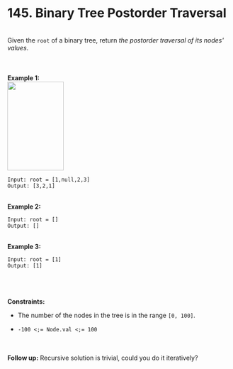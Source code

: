 # 145. Binary Tree Postorder Traversal

<br />Given the `root` of a binary tree, return <em>the postorder traversal of its nodes' values</em>.<br />
<br /> <br />
<br />**Example 1:**<br />
<img alt="" src="https://assets.leetcode.com/uploads/2020/08/28/pre1.jpg" style="width:127px;height:200px"/>
```
Input: root = [1,null,2,3]
Output: [3,2,1]
```
<br />**Example 2:**<br />
```
Input: root = []
Output: []
```
<br />**Example 3:**<br />
```
Input: root = [1]
Output: [1]
```
<br /> <br />
<br />**Constraints:**<br />

* The number of the nodes in the tree is in the range `[0, 100]`.

* `-100 <;= Node.val <;= 100`


<br /> <br />
**Follow up:** Recursive solution is trivial, could you do it iteratively?